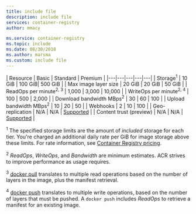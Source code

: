 ```yaml
---
title: include file
description: include file
services: container-registry
author: mmacy

ms.service: container-registry
ms.topic: include
ms.date: 08/30/2018
ms.author: marsma
ms.custom: include file
---
```


| Resource | Basic | Standard | Premium |
|---|---|---|---|---|
| Storage<sup>1</sup> | 10 GiB | 100 GiB| 500 GiB |
| Max image layer size | 20 GiB | 20 GiB | 50 GiB |
| ReadOps per minute<sup>2, 3</sup> | 1,000 | 3,000 | 10,000 |
| WriteOps per minute<sup>2, 4</sup> | 100 | 500 | 2,000 |
| Download bandwidth MBps<sup>2</sup> | 30 | 60 | 100 |
| Upload bandwidth MBps<sup>2</sup> | 10 | 20 | 50 |
| Webhooks | 2 | 10 | 100 |
| Geo-replication | N/A | N/A | [Supported][geo-replication] |
| Content trust (preview) | N/A | N/A | [Supported][content-trust] |

<sup>1</sup> The specified storage limits are the amount of *included* storage for each tier. You're charged an additional daily rate per GiB for image storage above these limits. For rate information, see [Container Registry pricing][pricing].

<sup>2</sup> *ReadOps*, *WriteOps*, and *Bandwidth* are minimum estimates. ACR strives to improve performance as usage requires.

<sup>3</sup> [docker pull](https://docs.docker.com/registry/spec/api/#pulling-an-image) translates to multiple read operations based on the number of layers in the image, plus the manifest retrieval.

<sup>4</sup> [docker push](https://docs.docker.com/registry/spec/api/#pushing-an-image) translates to multiple write operations, based on the number of layers that must be pushed. A `docker push` includes *ReadOps* to retrieve a manifest for an existing image.

<!-- LINKS - External -->
[pricing]: https://azure.microsoft.com/pricing/details/container-registry/

<!-- LINKS - Internal -->
[geo-replication]: ../articles/container-registry/container-registry-geo-replication.md
[content-trust]: ../articles/container-registry/container-registry-content-trust.md